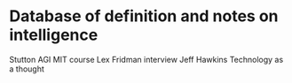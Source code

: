 # Database of definition and notes on intelligence

Stutton
AGI MIT course
Lex Fridman interview
Jeff Hawkins
Technology as a thought

